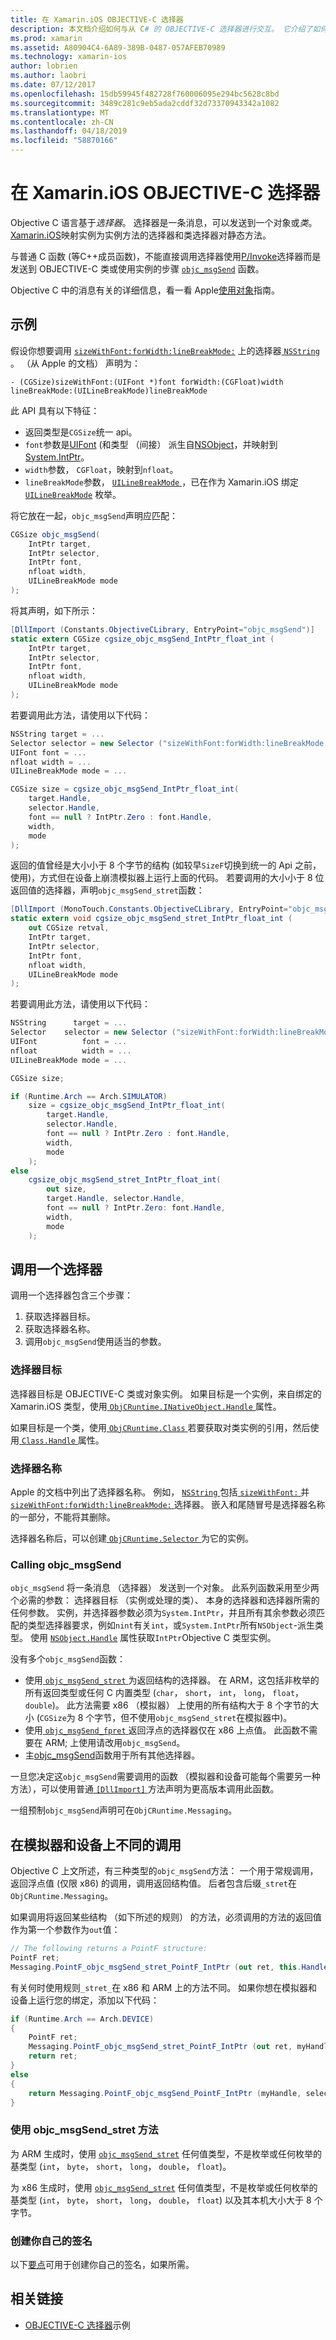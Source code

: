 ```yaml
---
title: 在 Xamarin.iOS OBJECTIVE-C 选择器
description: 本文档介绍如何与从 C# 的 OBJECTIVE-C 选择器进行交互。 它介绍了如何调用选择器和执行此操作时必须考虑在内的技术考虑因素。
ms.prod: xamarin
ms.assetid: A80904C4-6A89-389B-0487-057AFEB70989
ms.technology: xamarin-ios
author: lobrien
ms.author: laobri
ms.date: 07/12/2017
ms.openlocfilehash: 15db59945f482728f760006095e294bc5628c8bd
ms.sourcegitcommit: 3489c281c9eb5ada2cddf32d73370943342a1082
ms.translationtype: MT
ms.contentlocale: zh-CN
ms.lasthandoff: 04/18/2019
ms.locfileid: "58870166"
---
```

# <a name="objective-c-selectors-in-xamarinios"></a>在 Xamarin.iOS OBJECTIVE-C 选择器

Objective C 语言基于*选择器*。 选择器是一条消息，可以发送到一个对象或*类*。 [Xamarin.iOS](~/ios/internals/api-design/index.md)映射实例为实例方法的选择器和类选择器对静态方法。

与普通 C 函数 (等C++成员函数)，不能直接调用选择器使用[P/Invoke](https://www.mono-project.com/docs/advanced/pinvoke/)选择器而是发送到 OBJECTIVE-C 类或使用实例的步骤 [`objc_msgSend`](https://developer.apple.com/documentation/objectivec/1456712-objc_msgsend)
函数。

Objective C 中的消息有关的详细信息，看一看 Apple[使用对象](https://developer.apple.com/library/archive/documentation/Cocoa/Conceptual/ProgrammingWithObjectiveC/WorkingwithObjects/WorkingwithObjects.html#//apple_ref/doc/uid/TP40011210-CH4-SW2)指南。

## <a name="example"></a>示例

假设你想要调用 [`sizeWithFont:forWidth:lineBreakMode:`](https://developer.apple.com/documentation/foundation/nsstring/1619914-sizewithfont)
上的选择器[ `NSString` ](https://developer.apple.com/documentation/foundation/nsstring)。
（从 Apple 的文档） 声明为：

```objc
- (CGSize)sizeWithFont:(UIFont *)font forWidth:(CGFloat)width lineBreakMode:(UILineBreakMode)lineBreakMode
```

此 API 具有以下特征：

- 返回类型是`CGSize`统一 api。
- `font`参数是[UIFont](xref:UIKit.UIFont) (和类型 （间接） 派生自[NSObject](xref:Foundation.NSObject)，并映射到[System.IntPtr](xref:System.IntPtr)。
- `width`参数， `CGFloat`，映射到`nfloat`。
- `lineBreakMode`参数， [ `UILineBreakMode` ](https://developer.apple.com/documentation/uikit/uilinebreakmode?language=objc)，已在作为 Xamarin.iOS 绑定 [`UILineBreakMode`](xref:UIKit.UILineBreakMode)
枚举。

将它放在一起，`objc_msgSend`声明应匹配：

```csharp
CGSize objc_msgSend(
    IntPtr target, 
    IntPtr selector, 
    IntPtr font, 
    nfloat width, 
    UILineBreakMode mode
);
```

将其声明，如下所示：

```csharp
[DllImport (Constants.ObjectiveCLibrary, EntryPoint="objc_msgSend")]
static extern CGSize cgsize_objc_msgSend_IntPtr_float_int (
    IntPtr target, 
    IntPtr selector,
    IntPtr font,
    nfloat width,
    UILineBreakMode mode
);
```

若要调用此方法，请使用以下代码：

```csharp
NSString target = ...
Selector selector = new Selector ("sizeWithFont:forWidth:lineBreakMode:");
UIFont font = ...
nfloat width = ...
UILineBreakMode mode = ...

CGSize size = cgsize_objc_msgSend_IntPtr_float_int(
    target.Handle, 
    selector.Handle,
    font == null ? IntPtr.Zero : font.Handle,
    width,
    mode
);
```

返回的值曾经是大小小于 8 个字节的结构 (如较早`SizeF`切换到统一的 Api 之前，使用)，方式但在设备上崩溃模拟器上运行上面的代码。 若要调用的大小小于 8 位返回值的选择器，声明`objc_msgSend_stret`函数：

```csharp
[DllImport (MonoTouch.Constants.ObjectiveCLibrary, EntryPoint="objc_msgSend_stret")]
static extern void cgsize_objc_msgSend_stret_IntPtr_float_int (
    out CGSize retval,
    IntPtr target, 
    IntPtr selector,
    IntPtr font,
    nfloat width,
    UILineBreakMode mode
);
```

若要调用此方法，请使用以下代码：

```csharp
NSString      target = ...
Selector    selector = new Selector ("sizeWithFont:forWidth:lineBreakMode:");
UIFont          font = ...
nfloat          width = ...
UILineBreakMode mode = ...

CGSize size;

if (Runtime.Arch == Arch.SIMULATOR)
    size = cgsize_objc_msgSend_IntPtr_float_int(
        target.Handle, 
        selector.Handle,
        font == null ? IntPtr.Zero : font.Handle,
        width,
        mode
    );
else
    cgsize_objc_msgSend_stret_IntPtr_float_int(
        out size,
        target.Handle, selector.Handle,
        font == null ? IntPtr.Zero: font.Handle,
        width,
        mode
    );
```

## <a name="invoking-a-selector"></a>调用一个选择器

调用一个选择器包含三个步骤：

1. 获取选择器目标。
2. 获取选择器名称。
3. 调用`objc_msgSend`使用适当的参数。

### <a name="selector-targets"></a>选择器目标

选择器目标是 OBJECTIVE-C 类或对象实例。 如果目标是一个实例，来自绑定的 Xamarin.iOS 类型，使用[ `ObjCRuntime.INativeObject.Handle` ](xref:ObjCRuntime.INativeObject.Handle)属性。

如果目标是一个类，使用[ `ObjCRuntime.Class` ](xref:ObjCRuntime.Class)若要获取对类实例的引用，然后使用[ `Class.Handle` ](xref:ObjCRuntime.Class.Handle)属性。

### <a name="selector-names"></a>选择器名称

Apple 的文档中列出了选择器名称。 例如， [ `NSString` ](https://developer.apple.com/documentation/foundation/nsstring?language=objc)包括[ `sizeWithFont:` ](https://developer.apple.com/documentation/foundation/nsstring/1619917-sizewithfont?language=objc)并[ `sizeWithFont:forWidth:lineBreakMode:` ](https://developer.apple.com/documentation/foundation/nsstring/1619914-sizewithfont?language=objc)选择器。 嵌入和尾随冒号是选择器名称的一部分，不能将其删除。

选择器名称后，可以创建[ `ObjCRuntime.Selector` ](xref:ObjCRuntime.Selector)为它的实例。

### <a name="calling-objcmsgsend"></a>Calling objc_msgSend

`objc_msgSend` 将一条消息 （选择器） 发送到一个对象。 此系列函数采用至少两个必需的参数： 选择器目标 （实例或处理的类）、 本身的选择器和选择器所需的任何参数。 实例，并选择器参数必须为`System.IntPtr`，并且所有其余参数必须匹配的类型选择器要求，例如`nint`有关`int`，或`System.IntPtr`所有`NSObject`-派生类型。 使用 [`NSObject.Handle`](xref:Foundation.NSObject.Handle)
属性获取`IntPtr`Objective C 类型实例。

没有多个`objc_msgSend`函数：

- 使用[ `objc_msgSend_stret` ](https://developer.apple.com/documentation/objectivec/1456730-objc_msgsend_stret?language=objc)为返回结构的选择器。 在 ARM，这包括非枚举的所有返回类型或任何 C 内置类型 (`char`， `short`， `int`， `long`， `float`， `double`)。 此方法需要 x86 （模拟器） 上使用的所有结构大于 8 个字节的大小 (`CGSize`为 8 个字节，但不使用`objc_msgSend_stret`在模拟器中)。 
- 使用[ `objc_msgSend_fpret` ](https://developer.apple.com/documentation/objectivec/1456697-objc_msgsend_fpret?language=objc)返回浮点的选择器仅在 x86 上点值。 此函数不需要在 ARM; 上使用请改用`objc_msgSend`。 
- 主[objc_msgSend](https://developer.apple.com/documentation/objectivec/1456712-objc_msgsend)函数用于所有其他选择器。

一旦您决定这`objc_msgSend`需要调用的函数 （模拟器和设备可能每个需要另一种方法），可以使用普通[ `[DllImport]` ](xref:System.Runtime.InteropServices.DllImportAttribute)方法声明为更高版本调用此函数。

一组预制`objc_msgSend`声明可在`ObjCRuntime.Messaging`。

## <a name="different-invocations-on-simulator-and-device"></a>在模拟器和设备上不同的调用

Objective C 上文所述，有三种类型的`objc_msgSend`方法： 一个用于常规调用，返回浮点值 (仅限 x86) 的调用，调用返回结构值。 后者包含后缀`_stret`在`ObjCRuntime.Messaging`。

如果调用将返回某些结构 （如下所述的规则） 的方法，必须调用的方法的返回值作为第一个参数作为`out`值：

```csharp
// The following returns a PointF structure:
PointF ret;
Messaging.PointF_objc_msgSend_stret_PointF_IntPtr (out ret, this.Handle, selConvertPointFromWindow.Handle, point, window.Handle);
```

有关何时使用规则`_stret_`在 x86 和 ARM 上的方法不同。
如果你想在模拟器和设备上运行您的绑定，添加以下代码：

```csharp
if (Runtime.Arch == Arch.DEVICE)
{
    PointF ret;
    Messaging.PointF_objc_msgSend_stret_PointF_IntPtr (out ret, myHandle, selector.Handle);
    return ret;
} 
else
{
    return Messaging.PointF_objc_msgSend_PointF_IntPtr (myHandle, selector.Handle);
}
```

### <a name="using-the-objcmsgsendstret-method"></a>使用 objc_msgSend_stret 方法

为 ARM 生成时，使用 [`objc_msgSend_stret`](https://developer.apple.com/documentation/objectivec/1456730-objc_msgsend_stret?language=objc)
任何值类型，不是枚举或任何枚举的基类型 (`int`， `byte`， `short`， `long`， `double`， `float`)。

为 x86 生成时，使用 [`objc_msgSend_stret`](https://developer.apple.com/documentation/objectivec/1456730-objc_msgsend_stret?language=objc)
任何值类型，不是枚举或任何枚举的基类型 (`int`， `byte`， `short`， `long`， `double`， `float`) 以及其本机大小大于 8 个字节。

### <a name="creating-your-own-signatures"></a>创建你自己的签名

以下[要点](https://gist.github.com/rolfbjarne/981b778a99425a6e630c)可用于创建你自己的签名，如果所需。

## <a name="related-links"></a>相关链接

- [OBJECTIVE-C 选择器](https://developer.xamarin.com/samples/mac-ios/Objective-C/)示例
